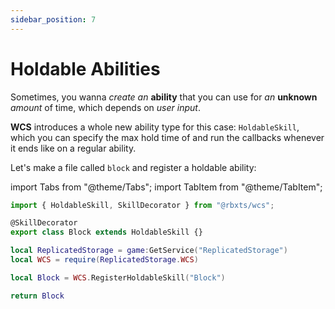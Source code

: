 ```yaml
---
sidebar_position: 7
---
```


# Holdable Abilities

Sometimes, you wanna *create an* **ability** that you can use for *an* **unknown** *amount* of time, which depends on *user input*.

**WCS** introduces a whole new ability type for this case: `HoldableSkill`, which you can specify the max hold time of and run the callbacks
whenever it ends like on a regular ability.

Let's make a file called `block` and register a holdable ability:

import Tabs from "@theme/Tabs";
import TabItem from "@theme/TabItem";

<Tabs groupId="languages">
<TabItem value="TypeScript" default>

```ts title="block.ts" showLineNumbers
import { HoldableSkill, SkillDecorator } from "@rbxts/wcs";

@SkillDecorator
export class Block extends HoldableSkill {}
```

</TabItem>
<TabItem value="Luau">

```lua title="block.lua" showLineNumbers
local ReplicatedStorage = game:GetService("ReplicatedStorage")
local WCS = require(ReplicatedStorage.WCS)

local Block = WCS.RegisterHoldableSkill("Block")

return Block
```

</TabItem>
</Tabs>